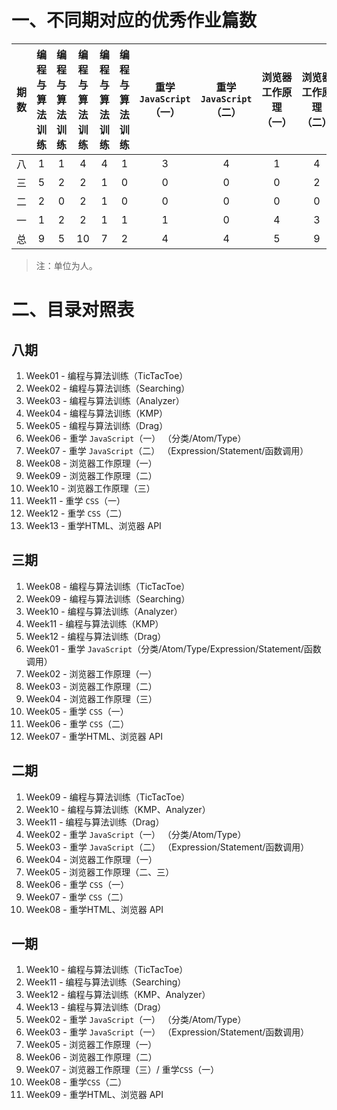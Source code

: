 # 一、不同期对应的优秀作业篇数

| 期数 | 编程与算法训练 | 编程与算法训练 | 编程与算法训练 | 编程与算法训练 | 编程与算法训练 | 重学 `JavaScript`（一） | 重学 `JavaScript`（二） | 浏览器工作原理（一） | 浏览器工作原理（二） | 浏览器工作原理（三） | 重学 `CSS`（一） | 重学 `CSS`（二） | 重学HTML、浏览器 API |
| :----: | :----: | :----: | :----: | :----: | :----: | :----: | :----: | :----: | :----: | :----: | :----: | :----: | :----: |
| 八 | 1 | 1 | 4 | 4 | 1 | 3 | 4 | 1 | 4 | 1 | 2 | 5 | 2 |
| 三 | 5 | 2 | 2 | 1 | 0 | 0 | 0 | 0 | 2 | 0 | 0 | 1 | 6 |
| 二 | 2 | 0 | 2 | 1 | 0 | 0 | 0 | 0 | 0 | 0 | 5 | 13 | 2 |
| 一 | 1 | 2 | 2 | 1 | 1 | 1 | 0 | 4 | 3 | 3 | 2 | 2 | 1 |
| 总 | 9 | 5 | 10 | 7 | 2 | 4 | 4 | 5 | 9 | 4 | 9 | 21 | 11 |

> 注：单位为人。

# 二、目录对照表

## 八期
1. Week01 - 编程与算法训练（TicTacToe）
2. Week02 - 编程与算法训练（Searching）
3. Week03 - 编程与算法训练（Analyzer）
4. Week04 - 编程与算法训练（KMP）
5. Week05 - 编程与算法训练（Drag）
6. Week06 - 重学 `JavaScript`（一） （分类/Atom/Type）
7. Week07 - 重学 `JavaScript`（二） （Expression/Statement/函数调用） 
8. Week08 - 浏览器工作原理（一）  
9. Week09 - 浏览器工作原理（二）  
10. Week10 - 浏览器工作原理（三）  
11. Week11 - 重学 `CSS`（一）  
12. Week12 - 重学 `CSS`（二）  
13. Week13 - 重学HTML、浏览器 API    

## 三期
1. Week08 - 编程与算法训练（TicTacToe）
2. Week09 - 编程与算法训练（Searching）
3. Week10 - 编程与算法训练（Analyzer）
4. Week11 - 编程与算法训练（KMP）
5. Week12 - 编程与算法训练（Drag）
6. Week01 - 重学 `JavaScript`（分类/Atom/Type/Expression/Statement/函数调用） 
7. Week02 - 浏览器工作原理（一） 
8. Week03 - 浏览器工作原理（二） 
9. Week04 - 浏览器工作原理（三） 
10. Week05 - 重学 `CSS`（一） 
11. Week06 - 重学 `CSS`（二） 
12. Week07 - 重学HTML、浏览器 API

## 二期
1. Week09 - 编程与算法训练（TicTacToe）
2. Week10 - 编程与算法训练（KMP、Analyzer）
3. Week11 - 编程与算法训练（Drag）
4. Week02 - 重学 `JavaScript`（一） （分类/Atom/Type）
5. Week03 - 重学 `JavaScript`（二） （Expression/Statement/函数调用） 
6. Week04 - 浏览器工作原理（一）
7. Week05 - 浏览器工作原理（二、三）
8. Week06 - 重学 `CSS`（一） 
9. Week07 - 重学 `CSS`（二） 
10. Week08 - 重学HTML、浏览器 API

## 一期
1. Week10 - 编程与算法训练（TicTacToe）
2. Week11 - 编程与算法训练（Searching）
3. Week12 - 编程与算法训练（KMP、Analyzer）
4. Week13 - 编程与算法训练（Drag）
5. Week02 - 重学 `JavaScript`（一） （分类/Atom/Type）
6. Week03 - 重学 `JavaScript`（一） （Expression/Statement/函数调用） 
7. Week05 - 浏览器工作原理（一） 
8. Week06 - 浏览器工作原理（二） 
9. Week07 - 浏览器工作原理（三）/ 重学`CSS`（一）  
10. Week08 - 重学`CSS`（二） 
11. Week09 - 重学HTML、浏览器 API
